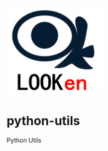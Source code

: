 ![lookend](https://github.com/looken/python-utils/blob/main/looken.png?raw=true)

# python-utils
Python Utils
